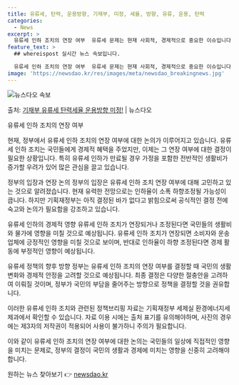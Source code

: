 ```yaml
---
title: 유류세, 탄력, 운용방향, 기재부, 미정, 세율, 방향, 유류, 운용, 탄력
categories:
  - News
excerpt: >
  유류세 인하 조치의 연장 여부  유류세 문제는 현재 사회적, 경제적으로 중요한 이슈입니다. 많은 국민들이 유…
feature_text: >
  ## whereispost 실시간 뉴스 속보입니다.

  유류세 인하 조치의 연장 여부  유류세 문제는 현재 사회적, 경제적으로 중요한 이슈입니다. 많은 국민들이 유…
image: 'https://newsdao.kr/res/images/meta/newsdao_breakingnews.jpg'
---
```


![뉴스다오 속보](https://newsdao.kr/res/images/meta/newsdao_breakingnews.jpg)

<p>출처: <a href="https://newsdao.kr/4246" rel="dofollow">기재부 유류세 탄력세율 운용방향 미정!</a> | 뉴스다오</p>

유류세 인하 조치의 연장 여부

현재, 정부에서 유류세 인하 조치의 연장 여부에 대한 논의가 이루어지고 있습니다. 유류세 인하 조치는 국민들에게 경제적 혜택을 주었지만, 이제는 그 연장 여부에 대한 결정이 필요한 상황입니다. 특히 유류세 인하가 만료될 경우 가정을 포함한 전반적인 생활비가 증가할 우려가 있어 많은 관심을 끌고 있습니다.

정부의 입장과 연장 논의
정부의 입장은 유류세 인하 조치 연장 여부에 대해 고민하고 있는 것으로 알려졌습니다. 현재 유력한 전망으로는 인하율이 소폭 하향조정될 가능성이 큽니다. 하지만 기획재정부는 아직 결정된 바가 없다고 밝힘으로써 공식적인 결정 전에 숙고와 논의가 필요함을 강조하고 있습니다.

유류세 인하의 경제적 영향
유류세 인하 조치가 연장되거나 조정된다면 국민들의 생활비와 물가에 영향을 미칠 것으로 예상됩니다. 유류세 인하 조치가 연장되면 소비자와 운송업체에 긍정적인 영향을 미칠 것으로 보이며, 반대로 인하율이 하향 조정된다면 경제 활동에 부정적인 영향이 예상됩니다.

유류세 정책의 향후 방향
정부는 유류세 인하 조치의 연장 여부를 결정할 때 국민의 생활변화와 경제적 안정을 고려할 것으로 예상됩니다. 최종 결정은 다양한 절충안을 고려하여 이뤄질 것이며, 정부가 국민의 부담을 줄어주는 방향으로 정책을 결정할 것을 권유합니다.

이러한 유류세 인하 조치와 관련된 정책브리핑 자료는 기획재정부 세제실 환경에너지세제과에서 확인할 수 있습니다. 자료 이용 시에는 출처 표기를 유의해야하며, 사진의 경우에는 제3자의 저작권이 적용되어 사용이 불가하니 주의가 필요합니다.

이와 같이 유류세 인하 조치의 연장 여부에 대한 논의는 국민들의 일상에 직접적인 영향을 미치는 문제로, 정부의 결정이 국민의 생활과 경제에 미치는 영향을 신중히 고려해야 합니다. 

원하는 뉴스 찾아보기 👉 <a href="https://newsdao.kr" rel="dofollow">newsdao.kr</a>


